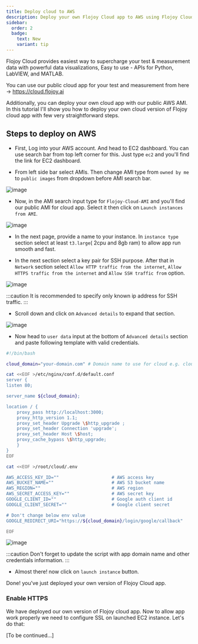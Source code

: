 ```yaml
---
title: Deploy cloud to AWS
description: Deploy your own Flojoy Cloud app to AWS using Flojoy Cloud public AMI.
sidebar:
  order: 2
  badge:
    text: New
    variant: tip
---
```


Flojoy Cloud provides easiest way to supercharge your test & measurement data with
powerful data visualizations, Easy to use - APIs for Python, LabVIEW, and MATLAB.

You can use our public cloud app for your test and measurement from here -> <https://cloud.flojoy.ai>

Additionally, you can deploy your own cloud app with our public AWS AMI. In this tutorial I'll show you how to deploy your own cloud version of Flojoy cloud app with few very straightforward steps.

## Steps to deploy on AWS

- First, Log into your AWS account. And head to EC2 dashboard. You can use search bar from top left corner for this. Just type `ec2` and you'll find the link for EC2 dashboard.

- From left side bar select AMIs. Then change AMI type from `owned by me` to `public images` from dropdown before AMI search bar.

![image](https://res.cloudinary.com/dhopxs1y3/image/upload/v1706057367/flojoy-docs/flojoy-cloud/pper1h8aqpgrsmzvy9iv.png)

- Now, in the AMI search input type for `Flojoy-Cloud-AMI` and you'll find our public AMI for cloud app. Select it then click on `Launch instances from AMI`.

![image](https://res.cloudinary.com/dhopxs1y3/image/upload/v1706057689/flojoy-docs/flojoy-cloud/vqo3c4h6ubypoteekhsr.png)

- In the next page, provide a name to your instance. In `instance type` section select at least `t3.large`( 2cpu and 8gb ram) to allow app run smooth and fast.

- In the next section select a key pair for SSH purpose. After that in `Network` section select `Allow HTTP traffic from the internet`, `Allow HTTPS traffic from the internet` and `Allow SSH traffic from` option.

![image](https://res.cloudinary.com/dhopxs1y3/image/upload/v1706058441/flojoy-docs/flojoy-cloud/klw2yy5kjaqjqzfcupcl.png)

:::caution
It is recommended to specify only known ip address for SSH traffic.
:::

- Scroll down and click on `Advanced details` to expand that section.

![image](https://res.cloudinary.com/dhopxs1y3/image/upload/v1706058310/flojoy-docs/flojoy-cloud/fo7vaykvzuvus76dfjil.png)

- Now head to `user data` input at the bottom of `Advanced details` section and paste following template with valid credentials.

```sh
#!/bin/bash

cloud_domain="your-domain.com" # Domain name to use for cloud e.g. cloud.flojoy.ai

cat <<EOF >/etc/nginx/conf.d/default.conf
server {
listen 80;

server_name ${cloud_domain};

location / {
    proxy_pass http://localhost:3000;
    proxy_http_version 1.1;
    proxy_set_header Upgrade \$http_upgrade ;
    proxy_set_header Connection 'upgrade';
    proxy_set_header Host \$host;
    proxy_cache_bypass \$http_upgrade;
    }
}
EOF

cat <<EOF >/root/cloud/.env

AWS_ACCESS_KEY_ID=""                    # AWS access key
AWS_BUCKET_NAME=""                      # AWS S3 bucket name
AWS_REGION=""                           # AWS region
AWS_SECRET_ACCESS_KEY=""                # AWS secret key
GOOGLE_CLIENT_ID=""                     # Google auth client id
GOOGLE_CLIENT_SECRET=""                 # Google client secret

# Don't change below env value
GOOGLE_REDIRECT_URI="https://${cloud_domain}/login/google/callback"

EOF

```

![image](https://res.cloudinary.com/dhopxs1y3/image/upload/v1706058131/flojoy-docs/flojoy-cloud/rvgasne65widbj0zsoy5.png)

:::caution
Don't forget to update the script with app domain name and other credentials information.
:::

- Almost there! now click on `launch instance` button.

Done! you've just deployed your own version of Flojoy Cloud app.

### Enable HTTPS

We have deployed our own version of Flojoy cloud app. Now to allow app work properly we need to configure SSL on launched EC2 instance. Let's do that:


[To be continued...]